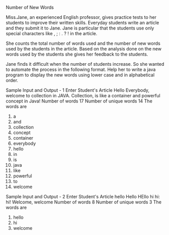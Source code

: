 Number of New Words

Miss.Jane, an experienced English professor, gives practice tests to her students to improve their written skills. Everyday students write an article and they submit it to Jane. Jane is particular that the students use only special characters like , ; : . ? ! in the article.

She counts the total number of words used and the number of new words used by the students in the article. Based on the analysis done on the new words used by the students she gives her feedback to the students.  

Jane finds it difficult when the number of students increase. So she wanted to automate the process in the following format. Help her to write a java program to display the new words using lower case and in alphabetical order.


Sample Input and Output - 1
Enter Student's Article
Hello Everybody, welcome to collection in JAVA. Collection, is like a container and powerful concept in Java!
Number of words 17
Number of unique words 14
The words are
1. a
2. and
3. collection
4. concept
5. container
6. everybody
7. hello
8. in
9. is
10. java
11. like
12. powerful
13. to
14. welcome

Sample Input and Output - 2
Enter Student's Article
hello Hello HEllo hi hi: hi! Welcome,   welcome
Number of words 8
Number of unique words 3
The words are
1. hello
2. hi
3. welcome
